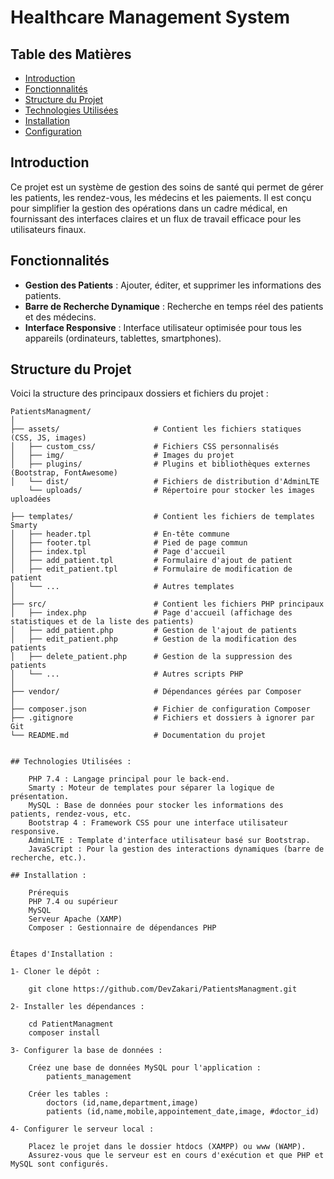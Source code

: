 # Healthcare Management System

## Table des Matières
- [Introduction](#introduction)
- [Fonctionnalités](#fonctionnalités)
- [Structure du Projet](#structure-du-projet)
- [Technologies Utilisées](#technologies-utilisées)
- [Installation](#installation)
- [Configuration](#configuration)

## Introduction
Ce projet est un système de gestion des soins de santé qui permet de gérer les patients, les rendez-vous, les médecins et les paiements. Il est conçu pour simplifier la gestion des opérations dans un cadre médical, en fournissant des interfaces claires et un flux de travail efficace pour les utilisateurs finaux.

## Fonctionnalités
- **Gestion des Patients** : Ajouter, éditer, et supprimer les informations des patients.
- **Barre de Recherche Dynamique** : Recherche en temps réel des patients et des médecins.
- **Interface Responsive** : Interface utilisateur optimisée pour tous les appareils (ordinateurs, tablettes, smartphones).

## Structure du Projet
Voici la structure des principaux dossiers et fichiers du projet :

```plaintext
PatientsManagment/
│
├── assets/                     # Contient les fichiers statiques (CSS, JS, images)
│   ├── custom_css/             # Fichiers CSS personnalisés
│   ├── img/                    # Images du projet
│   ├── plugins/                # Plugins et bibliothèques externes (Bootstrap, FontAwesome)
│   └── dist/                   # Fichiers de distribution d'AdminLTE 
    └── uploads/                # Répertoire pour stocker les images uploadées

├── templates/                  # Contient les fichiers de templates Smarty
│   ├── header.tpl              # En-tête commune
│   ├── footer.tpl              # Pied de page commun
│   ├── index.tpl               # Page d'accueil
│   ├── add_patient.tpl         # Formulaire d'ajout de patient
│   ├── edit_patient.tpl        # Formulaire de modification de patient
│   └── ...                     # Autres templates
│
├── src/                        # Contient les fichiers PHP principaux
│   ├── index.php               # Page d'accueil (affichage des statistiques et de la liste des patients)
│   ├── add_patient.php         # Gestion de l'ajout de patients
│   ├── edit_patient.php        # Gestion de la modification des patients
│   ├── delete_patient.php      # Gestion de la suppression des patients
│   └── ...                     # Autres scripts PHP
│
├── vendor/                     # Dépendances gérées par Composer
│
├── composer.json               # Fichier de configuration Composer
├── .gitignore                  # Fichiers et dossiers à ignorer par Git
└── README.md                   # Documentation du projet


## Technologies Utilisées : 

    PHP 7.4 : Langage principal pour le back-end.
    Smarty : Moteur de templates pour séparer la logique de présentation.
    MySQL : Base de données pour stocker les informations des patients, rendez-vous, etc.
    Bootstrap 4 : Framework CSS pour une interface utilisateur responsive.
    AdminLTE : Template d'interface utilisateur basé sur Bootstrap.
    JavaScript : Pour la gestion des interactions dynamiques (barre de recherche, etc.).

## Installation : 

    Prérequis
    PHP 7.4 ou supérieur
    MySQL 
    Serveur Apache (XAMP)
    Composer : Gestionnaire de dépendances PHP


Étapes d'Installation : 

1- Cloner le dépôt :

    git clone https://github.com/DevZakari/PatientsManagment.git

2- Installer les dépendances :

    cd PatientManagment
    composer install

3- Configurer la base de données :

    Créez une base de données MySQL pour l'application : 
        patients_management

    Créer les tables : 
        doctors (id,name,department,image)
        patients (id,name,mobile,appointement_date,image, #doctor_id)    
        
4- Configurer le serveur local :

    Placez le projet dans le dossier htdocs (XAMPP) ou www (WAMP).
    Assurez-vous que le serveur est en cours d'exécution et que PHP et MySQL sont configurés.    

